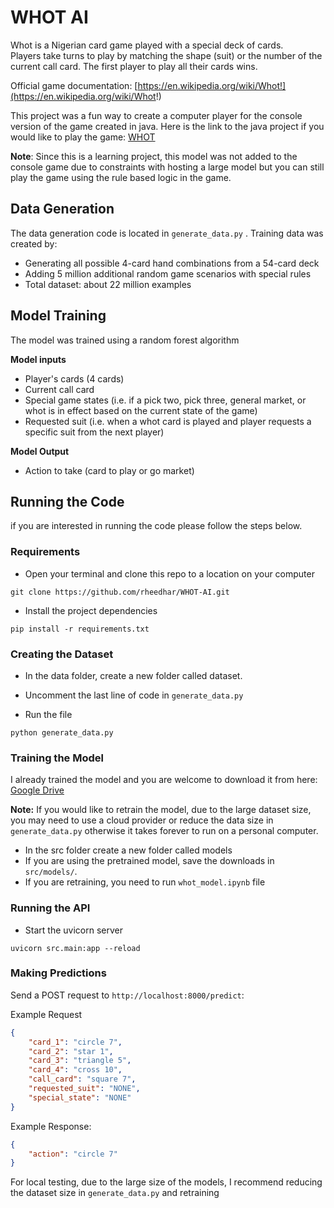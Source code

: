 # WHOT AI

Whot is a Nigerian card game played with a special deck of cards.   
Players take turns to play by matching the shape (suit) or the number of the current call card. The first player to play all their cards wins.

Official game documentation: [https://en.wikipedia.org/wiki/Whot!](https://en.wikipedia.org/wiki/Whot!)

This project was a fun way to create a computer player for the console version of the game created in java. Here is the link to the java project if you would like to play the game: [WHOT](https://github.com/rheedhar/WHOT)

**Note**: Since this is a learning project, this model was not added to the console game due to constraints with hosting a large model but you can still play the game using the rule based logic in the game.


## Data Generation
The data generation code is located in `generate_data.py` . Training data was created by:
- Generating all possible 4-card hand combinations from a 54-card deck
- Adding 5 million additional random game scenarios with special rules
- Total dataset: about 22 million examples

## Model Training
The model was trained using a random forest algorithm

**Model inputs** 
- Player's cards (4 cards)
- Current call card
- Special game states (i.e. if a pick two, pick three, general market, or whot is in effect based on the current state of the game)
- Requested suit (i.e. when a whot card is played and player requests a specific suit from the next player)

**Model Output**
- Action to take (card to play or go market)

## Running the Code

if you are interested in running the code please follow the steps below.

### Requirements
- Open your terminal and clone this repo to a location on your computer
```
git clone https://github.com/rheedhar/WHOT-AI.git
```
- Install the project dependencies
```
pip install -r requirements.txt
```
### Creating the Dataset
- In the data folder, create a new folder called dataset.
- Uncomment the last line of code in `generate_data.py`

- Run the file
```
python generate_data.py
```

### Training the Model
I already trained the model and you are welcome to download it from here: [Google Drive](YOUR_GOOGLE_DRIVE_LINK_HERE)

**Note:** If you would like to retrain the model, due to the large dataset size, you may need to use a cloud provider or reduce the data size in `generate_data.py` otherwise it takes forever to run on a personal computer.

- In the src folder create a new folder called models
- If you are using the pretrained model, save the downloads in `src/models/`.
- If you are retraining, you need to run `whot_model.ipynb` file


### Running the API
- Start the uvicorn server
```
uvicorn src.main:app --reload
```

### Making Predictions

Send a POST request to `http://localhost:8000/predict`:

Example Request
```json
{
    "card_1": "circle 7",
    "card_2": "star 1",
    "card_3": "triangle 5",
    "card_4": "cross 10",
    "call_card": "square 7",
    "requested_suit": "NONE",
    "special_state": "NONE"
}
```

Example Response:
```json
{
    "action": "circle 7"
}
```

For local testing, due to the large size of the models, I recommend reducing the dataset size in `generate_data.py` and retraining

